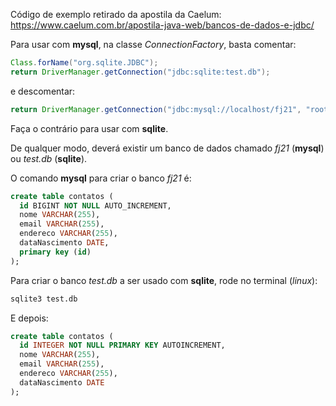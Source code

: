 Código de exemplo retirado da apostila da Caelum: https://www.caelum.com.br/apostila-java-web/bancos-de-dados-e-jdbc/

Para usar com **mysql**, na classe *ConnectionFactory*, basta comentar:

```java
Class.forName("org.sqlite.JDBC");
return DriverManager.getConnection("jdbc:sqlite:test.db");
``` 

e descomentar:

```java
return DriverManager.getConnection("jdbc:mysql://localhost/fj21", "root", "");
```

Faça o contrário para usar com **sqlite**.

De qualquer modo, deverá existir um banco de dados chamado *fj21* (**mysql**) ou *test.db* (**sqlite**).

O comando **mysql** para criar o banco *fj21* é:

```sql
create table contatos (
  id BIGINT NOT NULL AUTO_INCREMENT,
  nome VARCHAR(255),
  email VARCHAR(255),
  endereco VARCHAR(255),
  dataNascimento DATE,
  primary key (id)
);
```

Para criar o banco *test.db* a ser usado com **sqlite**, rode no terminal (*linux*):

```bash
sqlite3 test.db
```

E depois:

```sql
create table contatos (
  id INTEGER NOT NULL PRIMARY KEY AUTOINCREMENT,
  nome VARCHAR(255),
  email VARCHAR(255),
  endereco VARCHAR(255),
  dataNascimento DATE
);
```